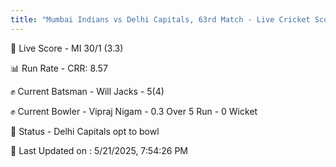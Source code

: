 ```yaml
---
title: "Mumbai Indians vs Delhi Capitals, 63rd Match - Live Cricket Score"
---
```


🔴 Live Score - MI 30/1 (3.3)  

📊 Run Rate - CRR: 8.57  

✊ Current Batsman - Will Jacks - 5(4)  

✊ Current Bowler - Vipraj Nigam - 0.3 Over 5 Run - 0 Wicket  

📑 Status - Delhi Capitals opt to bowl

📝 Last Updated on : 5/21/2025, 7:54:26 PM  

